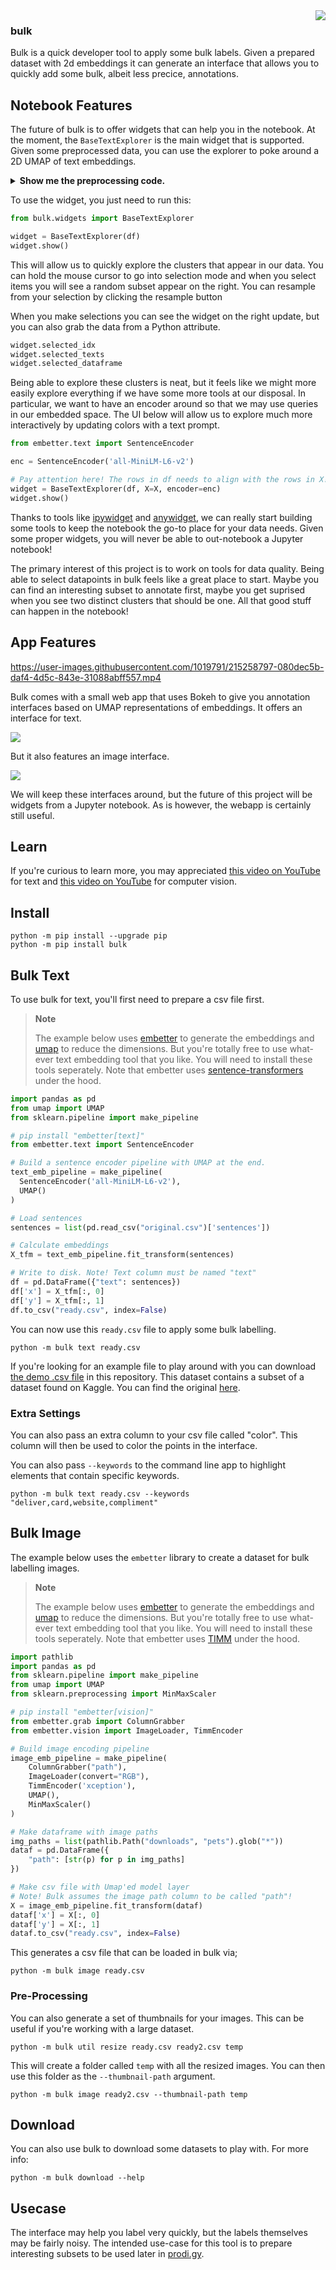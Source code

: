 <img src="lasso.svg" align="right" >

### bulk

Bulk is a quick developer tool to apply some bulk labels. Given a prepared dataset with 2d embeddings it can generate an interface that allows you to quickly add some bulk, albeit less precice, annotations.

## Notebook Features

The future of bulk is to offer widgets that can help you in the notebook. At the moment, the `BaseTextExplorer` is the main widget that is supported. Given some preprocessed data, you can use the explorer to poke around a 2D UMAP of text embeddings. 

<details>
  <summary><b>Show me the preprocessing code.</b></summary>

```python
import pandas as pd
from umap import UMAP
from sklearn.pipeline import make_pipeline 

# pip install "embetter[text]"
from embetter.text import SentenceEncoder

# Build a sentence encoder pipeline with UMAP at the end.
enc = SentenceEncoder('all-MiniLM-L6-v2')
umap = UMAP()

text_emb_pipeline = make_pipeline(
  enc, umap
)

# Load sentences
sentences = list(pd.read_csv("tests/data/text.csv")['text'])

# Calculate embeddings 
X_tfm = text_emb_pipeline.fit_transform(sentences)

# Write to disk. Note! Text column must be named "text"
df = pd.DataFrame({"text": sentences})
df['x'] = X_tfm[:, 0]
df['y'] = X_tfm[:, 1]
````
</details>

To use the widget, you just need to run this: 

```python
from bulk.widgets import BaseTextExplorer

widget = BaseTextExplorer(df)
widget.show()
```

This will allow us to quickly explore the clusters that appear in our data. You can hold the mouse cursor to go into selection mode and when you select items you will see a random subset appear on the right. You can resample from your selection by clicking the resample button

When you make selections you can see the widget on the right update, but you can also grab the data from a Python attribute. 

```python
widget.selected_idx
widget.selected_texts
widget.selected_dataframe
```

Being able to explore these clusters is neat, but it feels like we might more easily explore everything if we have some more tools at our disposal. In particular, we want to have an encoder around so that we may use queries in our embedded space. The UI below will allow us to explore much more interactively by updating colors with a text prompt.

```python
from embetter.text import SentenceEncoder

enc = SentenceEncoder('all-MiniLM-L6-v2')

# Pay attention here! The rows in df needs to align with the rows in X!
widget = BaseTextExplorer(df, X=X, encoder=enc)
widget.show()
```

Thanks to tools like [ipywidget](https://ipywidgets.readthedocs.io/en/stable/) and [anywidget](https://anywidget.dev/), we can really start building some tools to keep the notebook the go-to place for your data needs. Given some proper widgets, you will never be able to out-notebook a Jupyter notebook! 

The primary interest of this project is to work on tools for data quality. Being able to select datapoints in bulk feels like a great place to start. Maybe you can find an interesting subset to annotate first, maybe you get suprised when you see two distinct clusters that should be one. All that good stuff can happen in the notebook!

## App Features 

https://user-images.githubusercontent.com/1019791/215258797-080dec5b-daf4-4d5c-843e-31088abff557.mp4

Bulk comes with a small web app that uses Bokeh to give you annotation interfaces based on UMAP representations of embeddings. It offers an interface for text. 

![](images/bulk-text.png)

But it also features an image interface. 

![](images/bulk-image.png)

We will keep these interfaces around, but the future of this project will be widgets from a Jupyter notebook. As is however, the webapp is certainly still useful. 

## Learn

If you're curious to learn more, you may appreciated [this video on YouTube](https://www.youtube.com/watch?v=gDk7_f3ovIk&ab_channel=Explosion) for text and [this video on YouTube](https://youtu.be/DmH3JmX3w2I) for computer vision.

## Install 

```
python -m pip install --upgrade pip
python -m pip install bulk
```

## Bulk Text 

To use bulk for text, you'll first need to prepare a csv file first.

> **Note**
>
> The example below uses [embetter](https://github.com/koaning/embetter) to generate the embeddings and [umap](https://umap-learn.readthedocs.io/) to reduce the dimensions. But you're  totally free to use what-ever text embedding tool that you like. You will need to install these tools seperately. Note that embetter uses  [sentence-transformers](https://www.sbert.net/) under the hood.

```python
import pandas as pd
from umap import UMAP
from sklearn.pipeline import make_pipeline 

# pip install "embetter[text]"
from embetter.text import SentenceEncoder

# Build a sentence encoder pipeline with UMAP at the end.
text_emb_pipeline = make_pipeline(
  SentenceEncoder('all-MiniLM-L6-v2'),
  UMAP()
)

# Load sentences
sentences = list(pd.read_csv("original.csv")['sentences'])

# Calculate embeddings 
X_tfm = text_emb_pipeline.fit_transform(sentences)

# Write to disk. Note! Text column must be named "text"
df = pd.DataFrame({"text": sentences})
df['x'] = X_tfm[:, 0]
df['y'] = X_tfm[:, 1]
df.to_csv("ready.csv", index=False)
```

You can now use this `ready.csv` file to apply some bulk labelling. 

```
python -m bulk text ready.csv
```

If you're looking for an example file to play around with you can download
[the demo .csv file](https://github.com/koaning/bulk/blob/main/cluestarred.csv) in this repository. This dataset 
contains a subset of a dataset found on Kaggle. You can find the original [here](https://www.kaggle.com/datasets/thoughtvector/customer-support-on-twitter).

### Extra Settings

You can also pass an extra column to your csv file called "color". This column will then be used to color the points in the interface. 

You can also pass `--keywords` to the command line app to highlight elements that contain specific keywords.

```
python -m bulk text ready.csv --keywords "deliver,card,website,compliment"
```

## Bulk Image

The example below uses the `embetter` library to create a dataset for bulk labelling images. 

> **Note**
>
> The example below uses [embetter](https://github.com/koaning/embetter) to generate the embeddings and [umap](https://umap-learn.readthedocs.io/) to reduce the dimensions. But you're  totally free to use what-ever text embedding tool that you like. You will need to install these tools seperately. Note that embetter uses [TIMM](https://github.com/rwightman/pytorch-image-models) under the hood.

```python
import pathlib
import pandas as pd
from sklearn.pipeline import make_pipeline 
from umap import UMAP
from sklearn.preprocessing import MinMaxScaler

# pip install "embetter[vision]"
from embetter.grab import ColumnGrabber
from embetter.vision import ImageLoader, TimmEncoder

# Build image encoding pipeline
image_emb_pipeline = make_pipeline(
    ColumnGrabber("path"),
    ImageLoader(convert="RGB"),
    TimmEncoder('xception'),
    UMAP(),
    MinMaxScaler()
)

# Make dataframe with image paths
img_paths = list(pathlib.Path("downloads", "pets").glob("*"))
dataf = pd.DataFrame({
    "path": [str(p) for p in img_paths]
})

# Make csv file with Umap'ed model layer 
# Note! Bulk assumes the image path column to be called "path"!
X = image_emb_pipeline.fit_transform(dataf)
dataf['x'] = X[:, 0]
dataf['y'] = X[:, 1]
dataf.to_csv("ready.csv", index=False)
```

This generates a csv file that can be loaded in bulk via; 

```
python -m bulk image ready.csv
```

### Pre-Processing
You can also generate a set of thumbnails for your images. This can be useful if you're working with a large dataset. 

```
python -m bulk util resize ready.csv ready2.csv temp   
```

This will create a folder called `temp` with all the resized images. You can then use this folder as the `--thumbnail-path` argument.

```
python -m bulk image ready2.csv --thumbnail-path temp
```



## Download 

You can also use bulk to download some datasets to play with. For more info:

```
python -m bulk download --help
```

## Usecase 

The interface may help you label very quickly, but the labels themselves may be fairly noisy. The intended use-case for this tool is to prepare interesting subsets to be used later in [prodi.gy](https://prodi.gy). 
